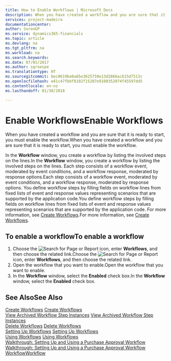 ```yaml
---
title: How to Enable Workflows | Microsoft Docs
description: When you have created a workflow and you are sure that it is ready to start, you must enable the workflow.
services: project-madeira
documentationcenter: 
author: SorenGP
ms.service: dynamics365-financials
ms.topic: article
ms.devlang: na
ms.tgt_pltfrm: na
ms.workload: na
ms.search.keywords: 
ms.date: 07/01/2017
ms.author: sgroespe
ms.translationtype: HT
ms.sourcegitcommit: bec0619be0a65e3625759e13d2866ac615d7513c
ms.openlocfilehash: e41c47fbbf8102f15207e9108352074f45597dd5
ms.contentlocale: en-nz
ms.lasthandoff: 01/30/2018

---
```

# <a name="enable-workflows"></a><span data-ttu-id="841ec-103">Enable Workflows</span><span class="sxs-lookup"><span data-stu-id="841ec-103">Enable Workflows</span></span>
<span data-ttu-id="841ec-104">When you have created a workflow and you are sure that it is ready to start, you must enable the workflow.</span><span class="sxs-lookup"><span data-stu-id="841ec-104">When you have created a workflow and you are sure that it is ready to start, you must enable the workflow.</span></span>  

 <span data-ttu-id="841ec-105">In the **Workflow** window, you create a workflow by listing the involved steps on the lines.</span><span class="sxs-lookup"><span data-stu-id="841ec-105">In the **Workflow** window, you create a workflow by listing the involved steps on the lines.</span></span> <span data-ttu-id="841ec-106">Each step consists of a workflow event, moderated by event conditions, and a workflow response, moderated by response options.</span><span class="sxs-lookup"><span data-stu-id="841ec-106">Each step consists of a workflow event, moderated by event conditions, and a workflow response, moderated by response options.</span></span> <span data-ttu-id="841ec-107">You define workflow steps by filling fields on workflow lines from fixed lists of event and response values representing scenarios that are supported by the application code.</span><span class="sxs-lookup"><span data-stu-id="841ec-107">You define workflow steps by filling fields on workflow lines from fixed lists of event and response values representing scenarios that are supported by the application code.</span></span> <span data-ttu-id="841ec-108">For more information, see [Create Workflows](across-how-to-create-workflows.md).</span><span class="sxs-lookup"><span data-stu-id="841ec-108">For more information, see [Create Workflows](across-how-to-create-workflows.md).</span></span>  

## <a name="to-enable-a-workflow"></a><span data-ttu-id="841ec-109">To enable a workflow</span><span class="sxs-lookup"><span data-stu-id="841ec-109">To enable a workflow</span></span>  
1.  <span data-ttu-id="841ec-110">Choose the ![Search for Page or Report](media/ui-search/search_small.png "Search for Page or Report icon") icon, enter **Workflows**, and then choose the related link.</span><span class="sxs-lookup"><span data-stu-id="841ec-110">Choose the ![Search for Page or Report](media/ui-search/search_small.png "Search for Page or Report icon") icon, enter **Workflows**, and then choose the related link.</span></span>  
2.  <span data-ttu-id="841ec-111">Open the workflow that you want to enable.</span><span class="sxs-lookup"><span data-stu-id="841ec-111">Open the workflow that you want to enable.</span></span>  
3.  <span data-ttu-id="841ec-112">In the **Workflow** window, select the **Enabled** check box.</span><span class="sxs-lookup"><span data-stu-id="841ec-112">In the **Workflow** window, select the **Enabled** check box.</span></span>  

## <a name="see-also"></a><span data-ttu-id="841ec-113">See Also</span><span class="sxs-lookup"><span data-stu-id="841ec-113">See Also</span></span>  
 <span data-ttu-id="841ec-114">[Create Workflows](across-how-to-create-workflows.md) </span><span class="sxs-lookup"><span data-stu-id="841ec-114">[Create Workflows](across-how-to-create-workflows.md) </span></span>  
 <span data-ttu-id="841ec-115">[View Archived Workflow Step Instances](across-how-to-view-archived-workflow-step-instances.md) </span><span class="sxs-lookup"><span data-stu-id="841ec-115">[View Archived Workflow Step Instances](across-how-to-view-archived-workflow-step-instances.md) </span></span>  
 <span data-ttu-id="841ec-116">[Delete Workflows](across-how-to-delete-workflows.md) </span><span class="sxs-lookup"><span data-stu-id="841ec-116">[Delete Workflows](across-how-to-delete-workflows.md) </span></span>  
 <span data-ttu-id="841ec-117">[Setting Up Workflows](across-set-up-workflows.md) </span><span class="sxs-lookup"><span data-stu-id="841ec-117">[Setting Up Workflows](across-set-up-workflows.md) </span></span>  
 <span data-ttu-id="841ec-118">[Using Workflows](across-use-workflows.md) </span><span class="sxs-lookup"><span data-stu-id="841ec-118">[Using Workflows](across-use-workflows.md) </span></span>  
 <span data-ttu-id="841ec-119">[Walkthrough: Setting Up and Using a Purchase Approval Workflow](walkthrough-setting-up-and-using-a-purchase-approval-workflow.md) </span><span class="sxs-lookup"><span data-stu-id="841ec-119">[Walkthrough: Setting Up and Using a Purchase Approval Workflow](walkthrough-setting-up-and-using-a-purchase-approval-workflow.md) </span></span>  
 [<span data-ttu-id="841ec-120">Workflow</span><span class="sxs-lookup"><span data-stu-id="841ec-120">Workflow</span></span>](across-workflow.md)   

